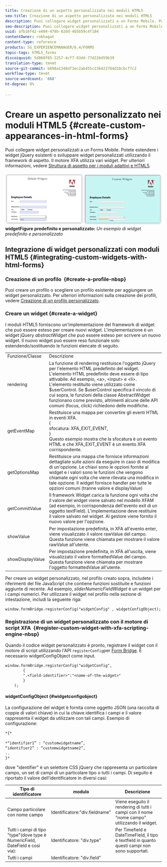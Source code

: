 ```yaml
---
title: Creazione di un aspetto personalizzato nei moduli HTML5
seo-title: Creazione di un aspetto personalizzato nei moduli HTML5
description: Puoi collegare widget personalizzati a un Forms Mobile. Potete estendere i widget jQuery esistenti o sviluppare widget personalizzati.
seo-description: Puoi collegare widget personalizzati a un Forms Mobile. Potete estendere i widget jQuery esistenti o sviluppare widget personalizzati.
uuid: afb16f42-e404-478b-82dd-4b5b59c4f184
contentOwner: robhagat
content-type: reference
products: SG_EXPERIENCEMANAGER/6.4/FORMS
topic-tags: hTML5_forms
discoiquuid: 5d860f05-3257-4cf7-93dd-77d226d59b39
translation-type: tm+mt
source-git-commit: b698a1348df3ec2ab455c236422784d10cbcf7c2
workflow-type: tm+mt
source-wordcount: '668'
ht-degree: 0%

---
```



# Creare un aspetto personalizzato nei moduli HTML5 {#create-custom-appearances-in-html-forms}

Puoi collegare widget personalizzati a un Forms Mobile. Potete estendere i widget jQuery esistenti o sviluppare widget personalizzati utilizzando il framework di aspetto. Il motore XFA utilizza vari widget. Per ulteriori informazioni, vedere [Struttura di aspetto per i moduli adattivi e HTML5](/help/forms/using/introduction-widgets.md).

![Un esempio di ](assets/custom-widgets.jpg)
**widgetFigure predefinito e personalizzato:** *Un esempio di widget predefinito e personalizzato*

## Integrazione di widget personalizzati con moduli HTML5 {#integrating-custom-widgets-with-html-forms}

### Creazione di un profilo  {#create-a-profile-nbsp}

Puoi creare un profilo o scegliere un profilo esistente per aggiungere un widget personalizzato. Per ulteriori informazioni sulla creazione dei profili, vedere [Creazione di un profilo personalizzato](/help/forms/using/custom-profile.md).

### Creare un widget {#create-a-widget}

I moduli HTML5 forniscono un&#39;implementazione del framework di widget che può essere esteso per creare nuovi widget. L&#39;implementazione è un widget jQuery *abstractWidget* che può essere esteso per scrivere un nuovo widget. Il nuovo widget può essere reso funzionale solo estendendo/sostituendo le funzioni elencate di seguito.

<table> 
 <tbody> 
  <tr> 
   <td>Funzione/Classe</td> 
   <td>Descrizione</td> 
  </tr> 
  <tr> 
   <td>rendering</td> 
   <td>La funzione di rendering restituisce l'oggetto jQuery per l'elemento HTML predefinito del widget. L'elemento HTML predefinito deve essere di tipo attivabile. Ad esempio, &lt;a&gt;, &lt;input&gt; e &lt;li&gt;. L'elemento restituito viene utilizzato come $userControl. Se $userControl specifica il vincolo di cui sopra, le funzioni della classe AbstractWidget funzionano come previsto, altrimenti alcune delle API comuni (focus, click) richiedono delle modifiche. </td> 
  </tr> 
  <tr> 
   <td>getEventMap</td> 
   <td>Restituisce una mappa per convertire gli eventi HTML in eventi XFA. <br /> {<br /> sfocatura: XFA_EXIT_EVENT,<br /> }<br /> Questo esempio mostra che la sfocatura è un evento HTML e che XFA_EXIT_EVENT è un evento XFA corrispondente. </td> 
  </tr> 
  <tr> 
   <td>getOptionsMap</td> 
   <td>Restituisce una mappa che fornisce informazioni dettagliate sulle azioni da eseguire in caso di modifica di un'opzione. Le chiavi sono le opzioni fornite al widget e i valori sono le funzioni che vengono chiamate ogni volta che viene rilevata una modifica in tale opzione. Il widget fornisce handler per tutte le opzioni comuni (tranne valore e displayValue)</td> 
  </tr> 
  <tr> 
   <td>getCommitValue</td> 
   <td>Il framework Widget carica la funzione ogni volta che il valore del widget viene salvato nel modello XFAM (ad esempio, in corrispondenza dell'evento exit di un oggetto textField). L’implementazione deve restituire il valore salvato nel widget. Al gestore viene fornito il nuovo valore per l'opzione.</td> 
  </tr> 
  <tr> 
   <td>showValue</td> 
   <td>Per impostazione predefinita, in XFA all'evento enter, viene visualizzato il valore rawValue del campo. Questa funzione viene chiamata per mostrare il valore rawValue all'utente. </td> 
  </tr> 
  <tr> 
   <td>showDisplayValue</td> 
   <td>Per impostazione predefinita, in XFA all'uscita, viene visualizzato il valore formattedValue del campo. Questa funzione viene chiamata per mostrare l'oggetto formattedValue all'utente. </td> 
  </tr> 
 </tbody> 
</table>

Per creare un widget personalizzato, nel profilo creato sopra, includete i riferimenti del file JavaScript che contiene funzioni sostituite e funzioni aggiunte di recente. Ad esempio, *sliderNumericFieldWidget* è un widget per i campi numerici. Per utilizzare il widget nel profilo nella sezione di intestazione, includi la seguente riga:

```
window.formBridge.registerConfig("widgetConfig" , widgetConfigObject);
```

### Registrazione di un widget personalizzato con il motore di script XFA  {#register-custom-widget-with-xfa-scripting-engine-nbsp}

Quando il codice widget personalizzato è pronto, registrare il widget con il motore di script utilizzando l&#39;API `registerConfig`per [Form Bridge](/help/forms/using/form-bridge-apis.md). È necessario widgetConfigObject come input.

```
window.formBridge.registerConfig("widgetConfig",
        {
        ".<field-identifier>":"<name-of-the-widget>"
        }
    );
```

#### widgetConfigObject {#widgetconfigobject}

La configurazione del widget è fornita come oggetto JSON (una raccolta di coppie di valori chiave) in cui la chiave identifica i campi e il valore rappresenta il widget da utilizzare con tali campi. Esempio di configurazione:

```
*{*

*“identifier1” : “customwidgetname”,  
“identifier2” : “customwidgetname2”,  
..  
}*
```

dove &quot;identifier&quot; è un selettore CSS jQuery che rappresenta un particolare campo, un set di campi di un particolare tipo o tutti i campi. Di seguito è riportato il valore dell’identificatore in diversi casi:

| Tipo di identificatore | modulo | Descrizione |
|---|---|---|
| Campo particolare con nome campo | Identificatore:&quot;div.fieldname&quot; | Viene eseguito il rendering di tutti i campi con il nome &quot;nome campo&quot; utilizzando il widget. |
| Tutti i campi di tipo &quot;type&quot;(dove type è NumericField, DateField e così via): | Identificatore: &quot;div.type&quot; | Per Timefield e DateTimeField, il tipo è textfield in quanto questi campi non sono supportati. |
| Tutti i campi | Identificatore: &quot;div.field&quot; |  |

